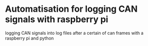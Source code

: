 # Automatisation for logging CAN signals with raspberry pi
logging CAN signals into log files after a certain of can frames with a raspberry pi and python 
